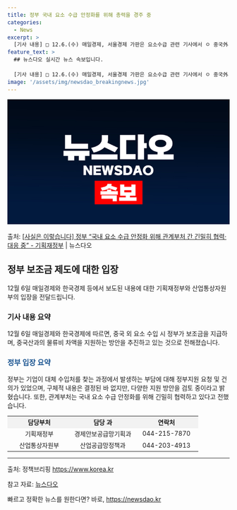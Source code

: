 ```yaml
---
title: 정부 국내 요소 수급 안정화를 위해 총력을 경주 중
categories:
  - News
excerpt: >
  [기사 내용] □ 12.6.(수) 매일경제, 서울경제 가판은 요소수급 관련 기사에서 ㅇ 중국外 요소 수입땐 …
feature_text: >
  ## 뉴스다오 실시간 뉴스 속보입니다.

  [기사 내용] □ 12.6.(수) 매일경제, 서울경제 가판은 요소수급 관련 기사에서 ㅇ 중국外 요소 수입땐 …
image: '/assets/img/newsdao_breakingnews.jpg'
---
```


![뉴스다오 속보](/assets/img/newsdao_breakingnews.jpg)

<p>출처: <a href="https://newsdao.kr/2758" rel="dofollow">[사실은 이렇습니다] 정부 “국내 요소 수급 안정화 위해 관계부처 간 긴밀히 협력·대응 중” - 기획재정부</a> | 뉴스다오</p>

<h2 data-ke-size="size26">정부 보조금 제도에 대한 입장</h2>
<p data-ke-size="size16">12월 6일 매일경제와 한국경제 등에서 보도된 내용에 대한 기획재정부와 산업통상자원부의 입장을 전달드립니다.</p>

<h3>기사 내용 요약</h3>
<p data-ke-size="size16">12월 6일 매일경제와 한국경제에 따르면, 중국 외 요소 수입 시 정부가 보조금을 지급하며, 중국산과의 물류비 차액을 지원하는 방안을 추진하고 있는 것으로 전해졌습니다.</p>

<h3><b><span style="color: #1a5490;">정부 입장 요약</span></b></h3>
<p data-ke-size="size16">정부는 기업이 대체 수입처를 찾는 과정에서 발생하는 부담에 대해 정부지원 요청 및 건의가 있었으며, 구체적 내용은 결정된 바 없지만, 다양한 지원 방안을 검토 중이라고 밝혔습니다. 또한, 관계부처는 국내 요소 수급 안정화를 위해 긴밀히 협력하고 있다고 전했습니다.</p>

<table style="width: 100%;" data-ke-size="size16">
<tbody>
<tr style="height: 21px; background-color: #f2f2f2;">
<td style="width: 33%; text-align: center; height: 21px;"><b>담당부처</b></td>
<td style="width: 33%; text-align: center; height: 21px;"><b>담당 과</b></td>
<td style="width: 33%; text-align: center; height: 21px;"><b>연락처</b></td>
</tr>
<tr style="height: 21px;">
<td style="width: 33%; text-align: center; height: 21px;">기획재정부</td>
<td style="width: 33%; text-align: center; height: 21px;">경제안보공급망기획과</td>
<td style="width: 33%; text-align: center; height: 21px;">044-215-7870</td>
</tr>
<tr style="height: 21px;">
<td style="width: 33%; text-align: center; height: 21px;">산업통상자원부</td>
<td style="width: 33%; text-align: center; height: 21px;">산업공급망정책과</td>
<td style="width: 33%; text-align: center; height: 21px;">044-203-4913</td>
</tr>
</tbody>
</table>

<p data-ke-size="size16"></p>
<hr data-ke-size="size16">
<p data-ke-size="size16">출처: 정책브리핑 <a href="https://https://www.korea.kr">https://www.korea.kr</a></p>
<p data-ke-size="size16">참고 자료: <a href="https://newsdao.kr/2758">뉴스다오</a></p>
<p data-ke-size="size16"></p> 

빠르고 정확한 뉴스를 원한다면? 바로, <a href="https://newsdao.kr" rel="dofollow">https://newsdao.kr</a>


    
